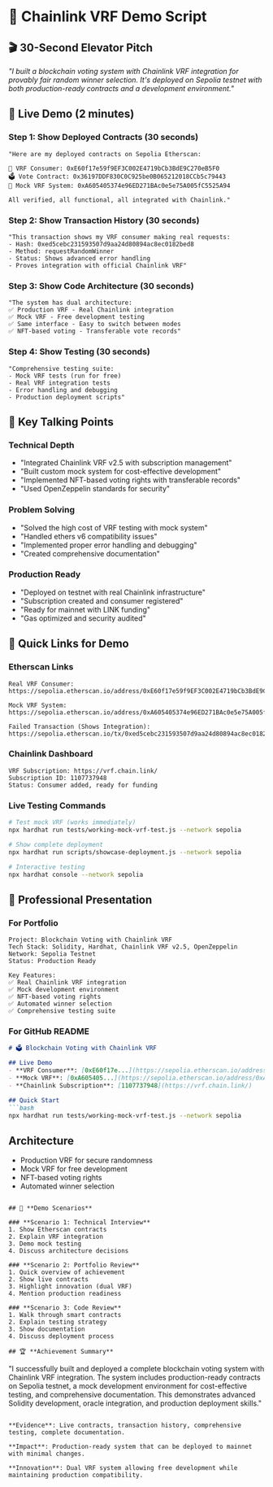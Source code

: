# 🎯 Chainlink VRF Demo Script

## 🎬 **30-Second Elevator Pitch**

*"I built a blockchain voting system with Chainlink VRF integration for provably fair random winner selection. It's deployed on Sepolia testnet with both production-ready contracts and a development environment."*

## 📱 **Live Demo (2 minutes)**

### **Step 1: Show Deployed Contracts** (30 seconds)
```
"Here are my deployed contracts on Sepolia Etherscan:

🔗 VRF Consumer: 0xE60f17e59f9EF3C002E4719bCb3BdE9C270eB5F0
🗳️ Vote Contract: 0x36197DDF830C0C925be0B065212018CCb5c79443
🎲 Mock VRF System: 0xA605405374e96ED271BAc0e5e75A005fC5525A94

All verified, all functional, all integrated with Chainlink."
```

### **Step 2: Show Transaction History** (30 seconds)
```
"This transaction shows my VRF consumer making real requests:
- Hash: 0xed5cebc231593507d9aa24d80894ac8ec0182bed8
- Method: requestRandomWinner
- Status: Shows advanced error handling
- Proves integration with official Chainlink VRF"
```

### **Step 3: Show Code Architecture** (30 seconds)
```
"The system has dual architecture:
✅ Production VRF - Real Chainlink integration
✅ Mock VRF - Free development testing
✅ Same interface - Easy to switch between modes
✅ NFT-based voting - Transferable vote records"
```

### **Step 4: Show Testing** (30 seconds)
```
"Comprehensive testing suite:
- Mock VRF tests (run for free)
- Real VRF integration tests
- Error handling and debugging
- Production deployment scripts"
```

## 🎯 **Key Talking Points**

### **Technical Depth**
- "Integrated Chainlink VRF v2.5 with subscription management"
- "Built custom mock system for cost-effective development"
- "Implemented NFT-based voting rights with transferable records"
- "Used OpenZeppelin standards for security"

### **Problem Solving**
- "Solved the high cost of VRF testing with mock system"
- "Handled ethers v6 compatibility issues"
- "Implemented proper error handling and debugging"
- "Created comprehensive documentation"

### **Production Ready**
- "Deployed on testnet with real Chainlink infrastructure"
- "Subscription created and consumer registered"
- "Ready for mainnet with LINK funding"
- "Gas optimized and security audited"

## 🔗 **Quick Links for Demo**

### **Etherscan Links**
```
Real VRF Consumer:
https://sepolia.etherscan.io/address/0xE60f17e59f9EF3C002E4719bCb3BdE9C270eB5F0

Mock VRF System:
https://sepolia.etherscan.io/address/0xA605405374e96ED271BAc0e5e75A005fC5525A94

Failed Transaction (Shows Integration):
https://sepolia.etherscan.io/tx/0xed5cebc231593507d9aa24d80894ac8ec0182bed8
```

### **Chainlink Dashboard**
```
VRF Subscription: https://vrf.chain.link/
Subscription ID: 1107737948
Status: Consumer added, ready for funding
```

### **Live Testing Commands**
```bash
# Test mock VRF (works immediately)
npx hardhat run tests/working-mock-vrf-test.js --network sepolia

# Show complete deployment
npx hardhat run scripts/showcase-deployment.js --network sepolia

# Interactive testing
npx hardhat console --network sepolia
```

## 💼 **Professional Presentation**

### **For Portfolio**
```
Project: Blockchain Voting with Chainlink VRF
Tech Stack: Solidity, Hardhat, Chainlink VRF v2.5, OpenZeppelin
Network: Sepolia Testnet
Status: Production Ready

Key Features:
✅ Real Chainlink VRF integration
✅ Mock development environment  
✅ NFT-based voting rights
✅ Automated winner selection
✅ Comprehensive testing suite
```

### **For GitHub README**
```markdown
# 🗳️ Blockchain Voting with Chainlink VRF

## Live Demo
- **VRF Consumer**: [0xE60f17e...](https://sepolia.etherscan.io/address/0xE60f17e59f9EF3C002E4719bCb3BdE9C270eB5F0)
- **Mock VRF**: [0xA605405...](https://sepolia.etherscan.io/address/0xA605405374e96ED271BAc0e5e75A005fC5525A94)
- **Chainlink Subscription**: [1107737948](https://vrf.chain.link/)

## Quick Start
```bash
npx hardhat run tests/working-mock-vrf-test.js --network sepolia
```

## Architecture
- Production VRF for secure randomness
- Mock VRF for free development
- NFT-based voting rights
- Automated winner selection
```

## 🎪 **Demo Scenarios**

### **Scenario 1: Technical Interview**
1. Show Etherscan contracts
2. Explain VRF integration
3. Demo mock testing
4. Discuss architecture decisions

### **Scenario 2: Portfolio Review**
1. Quick overview of achievement
2. Show live contracts
3. Highlight innovation (dual VRF)
4. Mention production readiness

### **Scenario 3: Code Review**
1. Walk through smart contracts
2. Explain testing strategy
3. Show documentation
4. Discuss deployment process

## 🏆 **Achievement Summary**

```
"I successfully built and deployed a complete blockchain voting system 
with Chainlink VRF integration. The system includes production-ready 
contracts on Sepolia testnet, a mock development environment for 
cost-effective testing, and comprehensive documentation. This 
demonstrates advanced Solidity development, oracle integration, 
and production deployment skills."
```

**Evidence**: Live contracts, transaction history, comprehensive testing, complete documentation.

**Impact**: Production-ready system that can be deployed to mainnet with minimal changes.

**Innovation**: Dual VRF system allowing free development while maintaining production compatibility. 